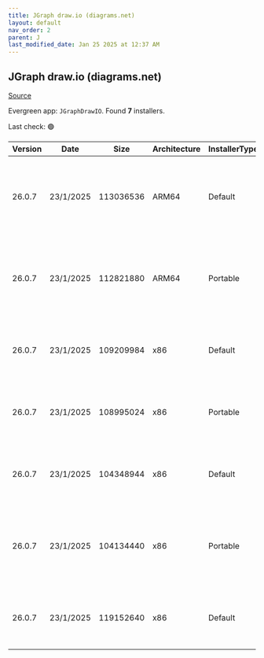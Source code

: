 ```yaml
---
title: JGraph draw.io (diagrams.net)
layout: default
nav_order: 2
parent: J
last_modified_date: Jan 25 2025 at 12:37 AM
---
```


## JGraph draw.io (diagrams.net)

[Source](https://www.drawio.com)

Evergreen app: `JGraphDrawIO`. Found **7** installers.

Last check: 🟢

| Version | Date      | Size      | Architecture | InstallerType | Type | URI                                                                                                                                                                                                                                              |
| ------- | --------- | --------- | ------------ | ------------- | ---- | ------------------------------------------------------------------------------------------------------------------------------------------------------------------------------------------------------------------------------------------------ |
| 26.0.7  | 23/1/2025 | 113036536 | ARM64        | Default       | exe  | [https://github.com/jgraph/drawio-desktop/releases/download/v26.0.7/draw.io-arm64-26.0.7-windows-arm64-installer.exe](https://github.com/jgraph/drawio-desktop/releases/download/v26.0.7/draw.io-arm64-26.0.7-windows-arm64-installer.exe)       |
| 26.0.7  | 23/1/2025 | 112821880 | ARM64        | Portable      | exe  | [https://github.com/jgraph/drawio-desktop/releases/download/v26.0.7/draw.io-arm64-26.0.7-windows-arm64-no-installer.exe](https://github.com/jgraph/drawio-desktop/releases/download/v26.0.7/draw.io-arm64-26.0.7-windows-arm64-no-installer.exe) |
| 26.0.7  | 23/1/2025 | 109209984 | x86          | Default       | exe  | [https://github.com/jgraph/drawio-desktop/releases/download/v26.0.7/draw.io-26.0.7-windows-installer.exe](https://github.com/jgraph/drawio-desktop/releases/download/v26.0.7/draw.io-26.0.7-windows-installer.exe)                               |
| 26.0.7  | 23/1/2025 | 108995024 | x86          | Portable      | exe  | [https://github.com/jgraph/drawio-desktop/releases/download/v26.0.7/draw.io-26.0.7-windows-no-installer.exe](https://github.com/jgraph/drawio-desktop/releases/download/v26.0.7/draw.io-26.0.7-windows-no-installer.exe)                         |
| 26.0.7  | 23/1/2025 | 104348944 | x86          | Default       | exe  | [https://github.com/jgraph/drawio-desktop/releases/download/v26.0.7/draw.io-ia32-26.0.7-windows-32bit-installer.exe](https://github.com/jgraph/drawio-desktop/releases/download/v26.0.7/draw.io-ia32-26.0.7-windows-32bit-installer.exe)         |
| 26.0.7  | 23/1/2025 | 104134440 | x86          | Portable      | exe  | [https://github.com/jgraph/drawio-desktop/releases/download/v26.0.7/draw.io-ia32-26.0.7-windows-32bit-no-installer.exe](https://github.com/jgraph/drawio-desktop/releases/download/v26.0.7/draw.io-ia32-26.0.7-windows-32bit-no-installer.exe)   |
| 26.0.7  | 23/1/2025 | 119152640 | x86          | Default       | msi  | [https://github.com/jgraph/drawio-desktop/releases/download/v26.0.7/draw.io-26.0.7.msi](https://github.com/jgraph/drawio-desktop/releases/download/v26.0.7/draw.io-26.0.7.msi)                                                                   |

